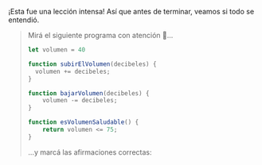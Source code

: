 ¡Esta fue una lección intensa! Así que antes de terminar, veamos si todo se entendió. 

> Mirá el siguiente programa con atención :eyes:...
> 
> ```javascript
> let volumen = 40
> 
> function subirElVolumen(decibeles) {
> 	volumen += decibeles;
> }
>
> function bajarVolumen(decibeles) {
>	  volumen -= decibeles;
> }
>
> function esVolumenSaludable() {
>	  return volumen <= 75;
> }
> ```
>
> ...y marcá las afirmaciones correctas: